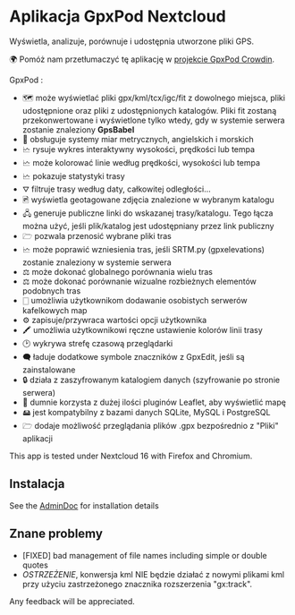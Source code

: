 # Aplikacja GpxPod Nextcloud

Wyświetla, analizuje, porównuje i udostępnia utworzone pliki GPS.

🌍 Pomóż nam przetłumaczyć tę aplikację w [projekcie GpxPod Crowdin](https://crowdin.com/project/gpxpod).

GpxPod :

* 🗺 może wyświetlać pliki gpx/kml/tcx/igc/fit z dowolnego miejsca, pliki udostępnione oraz pliki z udostępnionych katalogów. Pliki fit zostaną przekonwertowane i wyświetlone tylko wtedy, gdy w systemie serwera zostanie znaleziony **GpsBabel**
* 📏 obsługuje systemy miar metrycznych, angielskich i morskich
* 🗠 rysuje wykres interaktywny wysokości, prędkości lub tempa
* 🗠 może kolorować linie według prędkości, wysokości lub tempa
* 🗠 pokazuje statystyki trasy
* ⛛ filtruje trasy według daty, całkowitej odległości...
* 🖻 wyświetla geotagowane zdjęcia znalezione w wybranym katalogu
* 🖧 generuje publiczne linki do wskazanej trasy/katalogu. Tego łącza można użyć, jeśli plik/katalog jest udostępniany przez link publiczny
* 🗁 pozwala przenosić wybrane pliki tras
* 🗠 może poprawić wzniesienia tras, jeśli SRTM.py (gpxelevations) zostanie znaleziony w systemie serwera
* ⚖ może dokonać globalnego porównania wielu tras
* ⚖ może dokonać porównanie wizualne rozbieżnych elementów podobnych tras
* 🀆 umożliwia użytkownikom dodawanie osobistych serwerów kafelkowych map
* ⚙ zapisuje/przywraca wartości opcji użytkownika
* 🖍 umożliwia użytkownikowi ręczne ustawienie kolorów linii trasy
* 🕑 wykrywa strefę czasową przeglądarki
* 🗬 ładuje dodatkowe symbole znaczników z GpxEdit, jeśli są zainstalowane
* 🔒 działa z zaszyfrowanym katalogiem danych (szyfrowanie po stronie serwera)
* 🍂 dumnie korzysta z dużej ilości pluginów Leaflet, aby wyświetlić mapę
* 🖴 jest kompatybilny z bazami danych SQLite, MySQL i PostgreSQL
* 🗁 dodaje możliwość przeglądania plików .gpx bezpośrednio z "Pliki" aplikacji

This app is tested under Nextcloud 16 with Firefox and Chromium.

## Instalacja

See the [AdminDoc](https://gitlab.com/eneiluj/gpxpod-oc/wikis/admindoc) for installation details

## Znane problemy

* [FIXED] bad management of file names including simple or double quotes
* *OSTRZEŻENIE*, konwersja kml NIE będzie działać z nowymi plikami kml przy użyciu zastrzeżonego znacznika rozszerzenia "gx:track".

Any feedback will be appreciated.